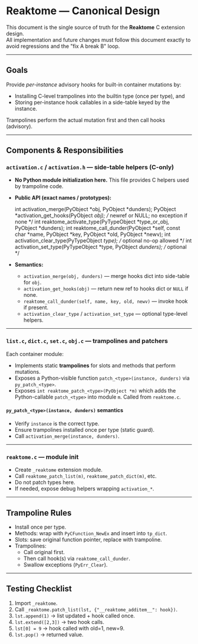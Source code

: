 # Reaktome — Canonical Design

This document is the single source of truth for the **Reaktome** C extension design.  
All implementation and future changes must follow this document exactly to avoid regressions and the "fix A break B" loop.

---

## Goals

Provide *per-instance* advisory hooks for built-in container mutations by:
- Installing C-level trampolines into the builtin type (once per type), and
- Storing per-instance hook callables in a side-table keyed by the instance.

Trampolines perform the actual mutation first and then call hooks (advisory).

---

## Components & Responsibilities

### `activation.c` / `activation.h` — side-table helpers (C-only)
- **No Python module initialization here.** This file provides C helpers used by trampoline code.
- **Public API (exact names / prototypes):**

    int activation_merge(PyObject *obj, PyObject *dunders);
    PyObject *activation_get_hooks(PyObject *obj); /* newref or NULL; no exception if none */
    int reaktome_activate_type(PyTypeObject *type_or_obj, PyObject *dunders);
    int reaktome_call_dunder(PyObject *self,
                             const char *name,
                             PyObject *key,
                             PyObject *old,
                             PyObject *newv);
    int activation_clear_type(PyTypeObject *type);   /* optional no-op allowed */
    int activation_set_type(PyTypeObject *type, PyObject *dunders); /* optional */

- **Semantics:**
  - `activation_merge(obj, dunders)` — merge hooks dict into side-table for `obj`.  
  - `activation_get_hooks(obj)` — return new ref to hooks dict or `NULL` if none.  
  - `reaktome_call_dunder(self, name, key, old, newv)` — invoke hook if present.  
  - `activation_clear_type` / `activation_set_type` — optional type-level helpers.

---

### `list.c`, `dict.c`, `set.c`, `obj.c` — trampolines and patchers
Each container module:
- Implements static **trampolines** for slots and methods that perform mutations.
- Exposes a Python-visible function `patch_<type>(instance, dunders)` via `py_patch_<type>`.
- Exposes `int reaktome_patch_<type>(PyObject *m)` which adds the Python-callable `patch_<type>` into module `m`. Called from `reaktome.c`.

#### `py_patch_<type>(instance, dunders)` semantics
- Verify `instance` is the correct type.  
- Ensure trampolines installed once per type (static guard).  
- Call `activation_merge(instance, dunders)`.

---

### `reaktome.c` — module init
- Create `_reaktome` extension module.  
- Call `reaktome_patch_list(m)`, `reaktome_patch_dict(m)`, etc.  
- Do not patch types here.  
- If needed, expose debug helpers wrapping `activation_*`.

---

## Trampoline Rules
- Install once per type.  
- Methods: wrap with `PyCFunction_NewEx` and insert into `tp_dict`.  
- Slots: save original function pointer, replace with trampoline.  
- Trampolines:
  - Call original first.  
  - Then call hook(s) via `reaktome_call_dunder`.  
  - Swallow exceptions (`PyErr_Clear`).  

---

## Testing Checklist
1. Import `_reaktome`.  
2. Call `_reaktome.patch_list(lst, {"__reaktome_additem__": hook})`.  
3. `lst.append(1)` → list updated + hook called once.  
4. `lst.extend([2,3])` → two hook calls.  
5. `lst[0] = 9` → hook called with old=1, new=9.  
6. `lst.pop()` → returned value.  
